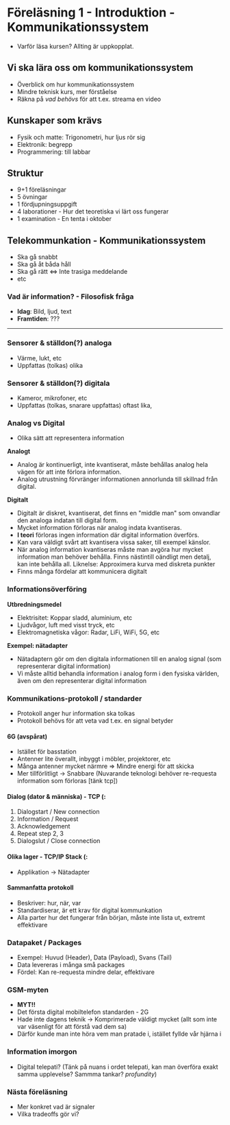 Föreläsning 1 - Introduktion - Kommunikationssystem
===
- Varför läsa kursen? Allting är uppkopplat.

## Vi ska lära oss om kommunikationssystem
- Överblick om hur kommunikationssystem
- Mindre teknisk kurs, mer förståelse
- Räkna på *vad behövs* för att t.ex. streama en video

## Kunskaper som krävs
- Fysik och matte: Trigonometri, hur ljus rör sig
- Elektronik: begrepp
- Programmering: till labbar

## Struktur
- 9+1 föreläsningar
- 5 övningar
- 1 fördjupningsuppgift
- 4 laborationer - Hur det teoretiska vi lärt oss fungerar
- 1 examination - En tenta i oktober

## Telekommunkation - Kommunikationssystem
- Ska gå snabbt
- Ska gå åt båda håll
- Ska gå rätt <=> Inte trasiga meddelande
- etc

### Vad är information? - Filosofisk fråga
- **Idag**: Bild, ljud, text
- **Framtiden**: ???
---
### Sensorer & ställdon(?) analoga
- Värme, lukt, etc
- Uppfattas (tolkas) olika

### Sensorer & ställdon(?) digitala
- Kameror, mikrofoner, etc
- Uppfattas (tolkas, snarare uppfattas) oftast lika,


### Analog vs Digital

- Olika sätt att representera information

**Analogt**
- Analog är kontinuerligt, inte kvantiserat, måste behållas analog hela vägen för att inte förlora information. 
- Analog utrustning förvränger informationen annorlunda till skillnad från digital.

**Digitalt**
- Digitalt är diskret, kvantiserat, det finns en "middle man" som onvandlar den analoga indatan till digital form. 
- Mycket information förloras när analog indata kvantiseras. 
- **I teori** förloras ingen information där digital information överförs.
- Kan vara väldigt svårt att kvantisera vissa saker, till exempel känslor.
- När analog information kvantiseras måste man avgöra hur mycket information man behöver behålla. Finns nästintill oändligt men detalj, kan inte behålla all. Liknelse: Approximera kurva med diskreta punkter
- Finns många fördelar att kommunicera digitalt


### Informationsöverföring

**Utbredningsmedel**
- Elektrisitet: Koppar sladd, aluminium, etc
- Ljudvågor, luft med visst tryck, etc
- Elektromagnetiska vågor: Radar, LiFi, WiFi, 5G, etc

**Exempel: nätadapter**
- Nätadaptern gör om den digitala informationen till en analog signal (som representerar digital information)
- Vi måste alltid behandla information i analog form i den fysiska världen, även om den representerar digital information

### Kommunikations-protokoll / standarder
- Protokoll anger hur information ska tolkas
- Protokoll behövs för att veta vad t.ex. en signal betyder

#### 6G (avspårat)
- Istället för basstation
- Antenner lite överallt, inbyggt i möbler, projektorer, etc
- Många antenner mycket närmre => Mindre energi för att skicka
- Mer tillförlitligt -> Snabbare (Nuvarande teknologi behöver re-requesta information som förloras [tänk tcp])

#### Dialog (dator & människa) - TCP (:
1. Dialogstart / New connection
2. Information / Request
3. Acknowledgement
4. Repeat step 2, 3
5. Dialogslut / Close connection

#### Olika lager - TCP/IP Stack (:
- Applikation -> Nätadapter

#### Sammanfatta protokoll
- Beskriver: hur, när, var
- Standardiserar, är ett krav för digital kommunkation
- Alla parter hur det fungerar från början, måste inte lista ut, extremt effektivare


### Datapaket / Packages
- Exempel: Huvud (Header), Data (Payload), Svans (Tail)
- Data levereras i många små packages
- Fördel: Kan re-requesta mindre delar, effektivare

### GSM-myten
- **MYT!!**
- Det första digital mobiltelefon standarden - 2G
- Hade inte dagens teknik -> Komprimerade väldigt mycket (allt som inte var väsenligt för att förstå vad dem sa)
- Därför kunde man inte höra vem man pratade i, istället fyllde vår hjärna i

### Information imorgon
- Digital telepati? (Tänk på nuans i ordet telepati, kan man överföra exakt samma upplevelse? Sammma tankar? *profundity*)

### Nästa föreläsning
- Mer konkret vad är signaler
- Vilka tradeoffs gör vi?